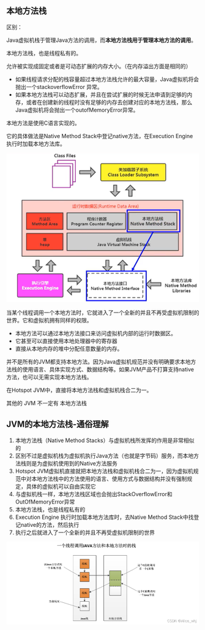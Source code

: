 ## 本地方法栈

区别：

Java虚拟机栈于管理Java方法的调用，而**本地方法栈用于管理本地方法的调用**。



本地方法栈，也是线程私有的。

允许被实现成固定或者是可动态扩展的内存大小。（在内存溢出方面是相同的）

- 如果线程请求分配的栈容量超过本地方法栈允许的最大容量，Java虚拟机将会抛出一个stackoverflowError 异常。
- 如果本地方法栈可以动态扩展，并且在尝试扩展的时候无法申请到足够的内存，或者在创建新的线程时没有足够的内存去创建对应的本地方法栈，那么Java虚拟机将会抛出一个outofMemoryError异常。

本地方法是使用C语言实现的。

它的具体做法是Native Method Stack中登记native方法，在Execution Engine 执行时加载本地方法库。

![image-20200706174708418](images/image-20200706174708418.png)

当某个线程调用一个本地方法时，它就进入了一个全新的并且不再受虚拟机限制的世界。它和虚拟机拥有同样的权限。
- 本地方法可以通过本地方法接口来访问虚拟机内部的运行时数据区。
- 它甚至可以直接使用本地处理器中的寄存器
- 直接从本地内存的堆中分配任意数量的内存。

并不是所有的JVM都支持本地方法。因为Java虚拟机规范并没有明确要求本地方法栈的使用语言、具体实现方式、数据结构等。如果JVM产品不打算支持native方法，也可以无需实现本地方法栈。



在Hotspot JVM中，直接将本地方法栈和虚拟机栈合二为一。

其他的 JVM 不一定有 本地方法栈



## **JVM的本地方法栈-通俗理解**

1. 本地方法栈（Native Method Stacks）与虚拟机栈所发挥的作用是非常相似的
2. 区别不过是虚拟机栈为虚拟机执行Java方法（也就是字节码）服务，而本地方法栈则是为虚拟机使用到的Native方法服务
3.  Hotspot JVM虚拟机直接就把本地方法栈和虚拟机栈合二为一，因为虚拟机规范中对本地方法栈中的方法使用的语言、使用方式与数据结构并没有强制规定，具体的虚拟机可以自由实现它
4. 与虚拟机栈一样，本地方法栈区域也会抛出StackOverflowError和OutOfMemoryError异常
5. 本地方法栈，也是线程私有的
6. Execution Engine 执行时加载本地方法库时，去Native Method Stack中找登记native的方法，然后执行
7. 执行之后就进入了一个全新的并且不再受虚拟机限制的世界



![](images\image-20200708220303244.png)



